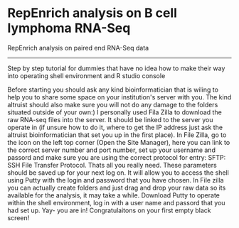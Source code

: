 # RepEnrich analysis on B cell lymphoma RNA-Seq
RepEnrich analysis on paired end RNA-Seq data


*****************************************
Step by step tutorial for dummies that have no idea how to make their way into operating shell environment and R studio console

Before starting you should ask any kind bioinformatician that is wiling to help you to share some space on your institution's server with you. The kind altruist should also make sure you will not do any damage to the folders situated outside of your own:)
I personally used Fila Zilla to download the raw RNA-seq files into the server. It should be linked to the server you operate in (if unsure how to do it, where to get the IP address just ask the altruist bioinformatician that set you up in the first place). In File Zilla, go to the icon on the left top corner (Open the Site Manager), here you can link to the correct server number and port number, set up your username and passord and make sure you are using the correct protocol for entry: SFTP: SSH File Transfer Protocol. Thats all you really need. These parameters should be saved up for your next log on. It will allow you to access the shell using Putty with the login and password that you have chosen. In File zilla you can actually create folders and just drag and drop your raw data so its available for the analysis, it may take a while.
Download Putty to operate within the shell environment, log in with a user name and passord that you had set up.
Yay- you are in! Congratulaitons on your first empty black screen! 


